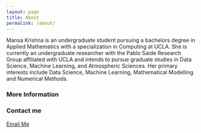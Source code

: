 ```yaml
---
layout: page
title: About
permalink: /about/
---
```

Mansa Krishna is an undergraduate student pursuing a bachelors degree in Applied Mathematics with a specialization in Computing at UCLA. She is currently an undergraduate researcher with the Pablo Saide Research Group affiliated with UCLA and intends to pursue graduate studies in Data Science, Machine Learning, and Atmospheric Sciences. Her primary interests include Data Science, Machine Learning, Mathematical Modelling and Numerical Methods.

### More Information


### Contact me

[Email Me](mailto:mansakrishna23@ucla.edu)
